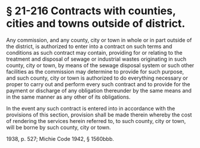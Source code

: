 # § 21-216 Contracts with counties, cities and towns outside of district.

<p>Any commission, and any county, city or town in whole or in part outside of the district, is authorized to enter into a contract on such terms and conditions as such contract may contain, providing for or relating to the treatment and disposal of sewage or industrial wastes originating in such county, city or town, by means of the sewage disposal system or such other facilities as the commission may determine to provide for such purpose, and such county, city or town is authorized to do everything necessary or proper to carry out and perform every such contract and to provide for the payment or discharge of any obligation thereunder by the same means and in the same manner as any other of its obligations.</p><p>In the event any such contract is entered into in accordance with the provisions of this section, provision shall be made therein whereby the cost of rendering the services herein referred to, to such county, city or town, will be borne by such county, city or town.</p><p>1938, p. 527; Michie Code 1942, § 1560bbb.</p>